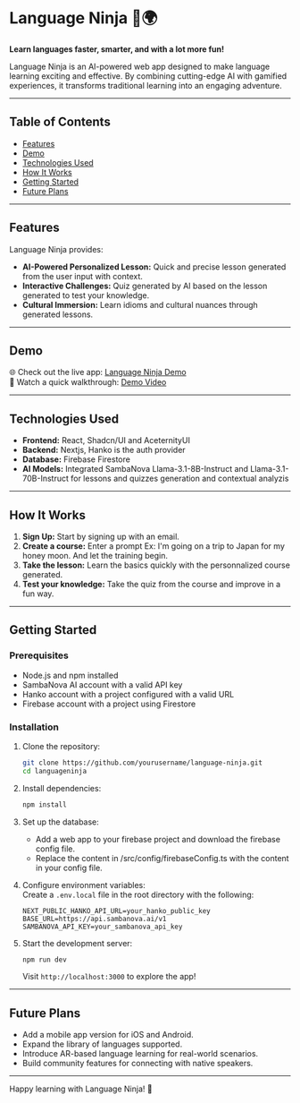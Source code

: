 # **Language Ninja** 🥋🌍

**Learn languages faster, smarter, and with a lot more fun!**

Language Ninja is an AI-powered web app designed to make language learning exciting and effective. By combining cutting-edge AI with gamified experiences, it transforms traditional learning into an engaging adventure.

---

## **Table of Contents**

- [Features](#features)
- [Demo](#demo)
- [Technologies Used](#technologies-used)
- [How It Works](#how-it-works)
- [Getting Started](#getting-started)
- [Future Plans](#future-plans)

---

## **Features**

Language Ninja provides:

- **AI-Powered Personalized Lesson:** Quick and precise lesson generated from the user input with context.
- **Interactive Challenges:** Quiz generated by AI based on the lesson generated to test your knowledge.
- **Cultural Immersion:** Learn idioms and cultural nuances through generated lessons.

---

## **Demo**

🌐 Check out the live app: [Language Ninja Demo](https://language-ninja.vercel.app/)  
🎥 Watch a quick walkthrough: [Demo Video](https://www.youtube.com/watch?v=dByrbE7jy-0)

---

## **Technologies Used**

- **Frontend:** React, Shadcn/UI and AceternityUI
- **Backend:** Nextjs, Hanko is the auth provider
- **Database:** Firebase Firestore
- **AI Models:** Integrated SambaNova Llama-3.1-8B-Instruct and Llama-3.1-70B-Instruct for lessons and quizzes generation and contextual analyzis

---

## **How It Works**

1. **Sign Up:** Start by signing up with an email.
2. **Create a course:** Enter a prompt Ex: I'm going on a trip to Japan for my honey moon. And let the training begin.
3. **Take the lesson:** Learn the basics quickly with the personnalized course generated.
4. **Test your knowledge:** Take the quiz from the course and improve in a fun way.

---

## **Getting Started**

### Prerequisites

- Node.js and npm installed
- SambaNova AI account with a valid API key
- Hanko account with a project configured with a valid URL
- Firebase account with a project using Firestore

### Installation

1. Clone the repository:

   ```bash
   git clone https://github.com/yourusername/language-ninja.git
   cd languageninja
   ```

2. Install dependencies:

   ```bash
   npm install
   ```

3. Set up the database:

   - Add a web app to your firebase project and download the firebase config file.
   - Replace the content in /src/config/firebaseConfig.ts with the content in your config file.

4. Configure environment variables:  
   Create a `.env.local` file in the root directory with the following:

   ```env
   NEXT_PUBLIC_HANKO_API_URL=your_hanko_public_key
   BASE_URL=https://api.sambanova.ai/v1
   SAMBANOVA_API_KEY=your_sambanova_api_key
   ```

5. Start the development server:
   ```bash
   npm run dev
   ```
   Visit `http://localhost:3000` to explore the app!

---

## **Future Plans**

- Add a mobile app version for iOS and Android.
- Expand the library of languages supported.
- Introduce AR-based language learning for real-world scenarios.
- Build community features for connecting with native speakers.

---

Happy learning with Language Ninja! 🚀
